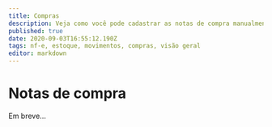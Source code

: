 ```yaml
---
title: Compras
description: Veja como você pode cadastrar as notas de compra manualmente e por meio da importação do XML
published: true
date: 2020-09-03T16:55:12.190Z
tags: nf-e, estoque, movimentos, compras, visão geral
editor: markdown
---
```


# Notas de compra

Em breve...
